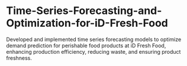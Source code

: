 # Time-Series-Forecasting-and-Optimization-for-iD-Fresh-Food
Developed and implemented time series forecasting models to optimize demand prediction for perishable food products at iD Fresh Food, enhancing production efficiency, reducing waste, and ensuring product freshness.
